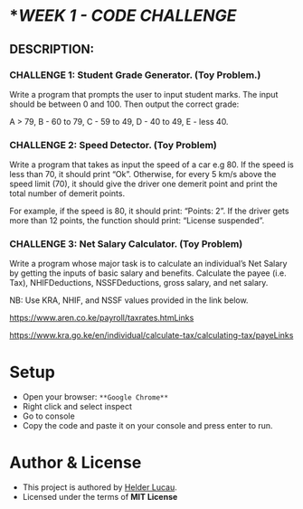 # **WEEK 1 - CODE CHALLENGE*

## DESCRIPTION:
### CHALLENGE 1: Student Grade Generator. (Toy Problem.)
Write a program that prompts the user to input student marks. The input should be between 0 and 100. Then output the correct grade:

  A > 79, B - 60 to 79, C - 59 to 49, D - 40 to 49, E - less 40.

### CHALLENGE 2: Speed Detector. (Toy Problem)
Write a program that takes as input the speed of a car e.g 80. If the speed is less than 70, it should print “Ok”. Otherwise, for every 5 km/s above the speed limit (70), it should give the driver one demerit point and print the total number of demerit points.

For example, if the speed is 80, it should print: “Points: 2”. If the driver gets more than 12 points, the function should print: “License suspended”.

### CHALLENGE 3: Net Salary Calculator. (Toy Problem)
Write a program whose major task is to calculate an individual’s Net Salary by getting the inputs of basic salary and benefits. Calculate the payee (i.e. Tax), NHIFDeductions, NSSFDeductions, gross salary, and net salary.

NB: Use KRA, NHIF, and NSSF values provided in the link below.

https://www.aren.co.ke/payroll/taxrates.htmLinks 

https://www.kra.go.ke/en/individual/calculate-tax/calculating-tax/payeLinks

# Setup
* Open your browser: `**Google Chrome**`
* Right click and select inspect
* Go to console 
* Copy the code and paste it on your console and press enter to run.

# Author & License
* This project is authored by [Helder Lucau](https://github.com/Helder-Lucau).
* Licensed under the terms of **MIT License**



